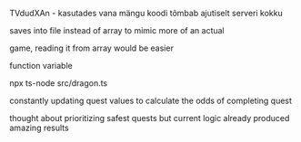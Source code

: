 TVdudXAn - kasutades vana mängu koodi tõmbab ajutiselt serveri kokku


saves into file instead of array to mimic more of an actual 

game, reading it from array would be easier

function variable


npx ts-node src/dragon.ts

constantly updating quest values to calculate the odds of completing quest

thought about prioritizing safest quests but current logic already produced amazing results